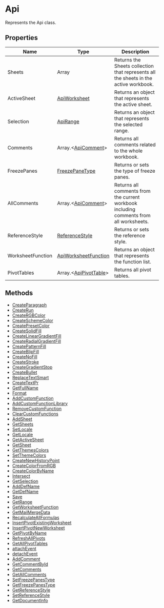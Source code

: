 # Api

Represents the Api class.

## Properties

| Name | Type | Description |
| ---- | ---- | ----------- |
| Sheets | Array | Returns the Sheets collection that represents all the sheets in the active workbook. |
| ActiveSheet | [ApiWorksheet](../ApiWorksheet/ApiWorksheet.md) | Returns an object that represents the active sheet. |
| Selection | [ApiRange](../ApiRange/ApiRange.md) | Returns an object that represents the selected range. |
| Comments | Array.\<[ApiComment](../ApiComment/ApiComment.md)> | Returns all comments related to the whole workbook. |
| FreezePanes | [FreezePaneType](../Enumeration/FreezePaneType.md) | Returns or sets the type of freeze panes. |
| AllComments | Array.\<[ApiComment](../ApiComment/ApiComment.md)> | Returns all comments from the current workbook including comments from all worksheets. |
| ReferenceStyle | [ReferenceStyle](../Enumeration/ReferenceStyle.md) | Returns or sets the reference style. |
| WorksheetFunction | [ApiWorksheetFunction](../ApiWorksheetFunction/ApiWorksheetFunction.md) | Returns an object that represents the function list. |
| PivotTables | Array.\<[ApiPivotTable](../ApiPivotTable/ApiPivotTable.md)> | Returns all pivot tables. |

## Methods

- [CreateParagraph](./Methods/CreateParagraph.md)
- [CreateRun](./Methods/CreateRun.md)
- [CreateRGBColor](./Methods/CreateRGBColor.md)
- [CreateSchemeColor](./Methods/CreateSchemeColor.md)
- [CreatePresetColor](./Methods/CreatePresetColor.md)
- [CreateSolidFill](./Methods/CreateSolidFill.md)
- [CreateLinearGradientFill](./Methods/CreateLinearGradientFill.md)
- [CreateRadialGradientFill](./Methods/CreateRadialGradientFill.md)
- [CreatePatternFill](./Methods/CreatePatternFill.md)
- [CreateBlipFill](./Methods/CreateBlipFill.md)
- [CreateNoFill](./Methods/CreateNoFill.md)
- [CreateStroke](./Methods/CreateStroke.md)
- [CreateGradientStop](./Methods/CreateGradientStop.md)
- [CreateBullet](./Methods/CreateBullet.md)
- [ReplaceTextSmart](./Methods/ReplaceTextSmart.md)
- [CreateTextPr](./Methods/CreateTextPr.md)
- [GetFullName](./Methods/GetFullName.md)
- [Format](./Methods/Format.md)
- [AddCustomFunction](./Methods/AddCustomFunction.md)
- [AddCustomFunctionLibrary](./Methods/AddCustomFunctionLibrary.md)
- [RemoveCustomFunction](./Methods/RemoveCustomFunction.md)
- [ClearCustomFunctions](./Methods/ClearCustomFunctions.md)
- [AddSheet](./Methods/AddSheet.md)
- [GetSheets](./Methods/GetSheets.md)
- [SetLocale](./Methods/SetLocale.md)
- [GetLocale](./Methods/GetLocale.md)
- [GetActiveSheet](./Methods/GetActiveSheet.md)
- [GetSheet](./Methods/GetSheet.md)
- [GetThemesColors](./Methods/GetThemesColors.md)
- [SetThemeColors](./Methods/SetThemeColors.md)
- [CreateNewHistoryPoint](./Methods/CreateNewHistoryPoint.md)
- [CreateColorFromRGB](./Methods/CreateColorFromRGB.md)
- [CreateColorByName](./Methods/CreateColorByName.md)
- [Intersect](./Methods/Intersect.md)
- [GetSelection](./Methods/GetSelection.md)
- [AddDefName](./Methods/AddDefName.md)
- [GetDefName](./Methods/GetDefName.md)
- [Save](./Methods/Save.md)
- [GetRange](./Methods/GetRange.md)
- [GetWorksheetFunction](./Methods/GetWorksheetFunction.md)
- [GetMailMergeData](./Methods/GetMailMergeData.md)
- [RecalculateAllFormulas](./Methods/RecalculateAllFormulas.md)
- [InsertPivotExistingWorksheet](./Methods/InsertPivotExistingWorksheet.md)
- [InsertPivotNewWorksheet](./Methods/InsertPivotNewWorksheet.md)
- [GetPivotByName](./Methods/GetPivotByName.md)
- [RefreshAllPivots](./Methods/RefreshAllPivots.md)
- [GetAllPivotTables](./Methods/GetAllPivotTables.md)
- [attachEvent](./Methods/attachEvent.md)
- [detachEvent](./Methods/detachEvent.md)
- [AddComment](./Methods/AddComment.md)
- [GetCommentById](./Methods/GetCommentById.md)
- [GetComments](./Methods/GetComments.md)
- [GetAllComments](./Methods/GetAllComments.md)
- [SetFreezePanesType](./Methods/SetFreezePanesType.md)
- [GetFreezePanesType](./Methods/GetFreezePanesType.md)
- [GetReferenceStyle](./Methods/GetReferenceStyle.md)
- [SetReferenceStyle](./Methods/SetReferenceStyle.md)
- [GetDocumentInfo](./Methods/GetDocumentInfo.md)
